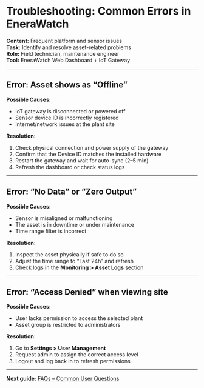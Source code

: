# Troubleshooting: Common Errors in EneraWatch

**Content:** Frequent platform and sensor issues  
**Task:** Identify and resolve asset-related problems  
**Role:** Field technician, maintenance engineer  
**Tool:** EneraWatch Web Dashboard + IoT Gateway

---

##  Error: Asset shows as “Offline”

**Possible Causes:**
- IoT gateway is disconnected or powered off
- Sensor device ID is incorrectly registered
- Internet/network issues at the plant site

**Resolution:**
1. Check physical connection and power supply of the gateway
2. Confirm that the Device ID matches the installed hardware
3. Restart the gateway and wait for auto-sync (2–5 min)
4. Refresh the dashboard or check status logs

---

##  Error: “No Data” or “Zero Output”

**Possible Causes:**
- Sensor is misaligned or malfunctioning
- The asset is in downtime or under maintenance
- Time range filter is incorrect

**Resolution:**
1. Inspect the asset physically if safe to do so
2. Adjust the time range to “Last 24h” and refresh
3. Check logs in the **Monitoring > Asset Logs** section

---

##  Error: “Access Denied” when viewing site

**Possible Causes:**
- User lacks permission to access the selected plant
- Asset group is restricted to administrators

**Resolution:**
1. Go to **Settings > User Management**
2. Request admin to assign the correct access level
3. Logout and log back in to refresh permissions

---

 **Next guide:** [FAQs – Common User Questions](../faq/general-questions.md)

